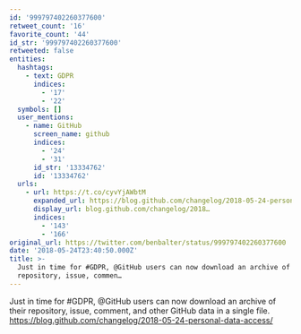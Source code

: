 ```yaml
---
id: '999797402260377600'
retweet_count: '16'
favorite_count: '44'
id_str: '999797402260377600'
retweeted: false
entities:
  hashtags:
    - text: GDPR
      indices:
        - '17'
        - '22'
  symbols: []
  user_mentions:
    - name: GitHub
      screen_name: github
      indices:
        - '24'
        - '31'
      id_str: '13334762'
      id: '13334762'
  urls:
    - url: https://t.co/cyvYjAWbtM
      expanded_url: https://blog.github.com/changelog/2018-05-24-personal-data-access/
      display_url: blog.github.com/changelog/2018…
      indices:
        - '143'
        - '166'
original_url: https://twitter.com/benbalter/status/999797402260377600
date: '2018-05-24T23:40:50.000Z'
title: >-
  Just in time for #GDPR, @GitHub users can now download an archive of their
  repository, issue, commen…
---
```


Just in time for #GDPR, @GitHub users can now download an archive of their repository, issue, comment, and other GitHub data in a single file. https://blog.github.com/changelog/2018-05-24-personal-data-access/